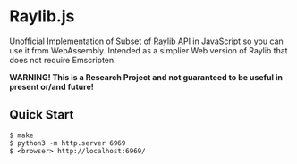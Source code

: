 # Raylib.js

Unofficial Implementation of Subset of [Raylib](https://github.com/raysan5/raylib) API in JavaScript so you can use it from WebAssembly. Intended as a simplier Web version of Raylib that does not require Emscripten.

**WARNING! This is a Research Project and not guaranteed to be useful in present or/and future!**

## Quick Start

```console
$ make
$ python3 -m http.server 6969
$ <browser> http://localhost:6969/
```
